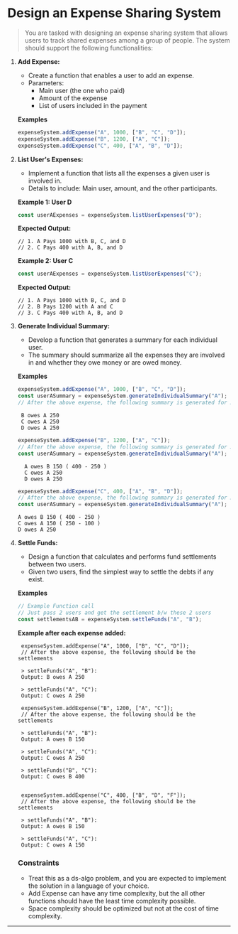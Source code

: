 # Design an Expense Sharing System

> You are tasked with designing an expense sharing system that allows users to track shared expenses among a group of people. The system should support the following functionalities:

1. **Add Expense:**

   - Create a function that enables a user to add an expense.
   - Parameters:
     - Main user (the one who paid)
     - Amount of the expense
     - List of users included in the payment

   **Examples**

   ```typescript
   expenseSystem.addExpense("A", 1000, ["B", "C", "D"]);
   expenseSystem.addExpense("B", 1200, ["A", "C"]);
   expenseSystem.addExpense("C", 400, ["A", "B", "D"]);
   ```

2. **List User's Expenses:**

   - Implement a function that lists all the expenses a given user is involved in.
   - Details to include: Main user, amount, and the other participants.

   **Example 1: User D**

   ```typescript
   const userAExpenses = expenseSystem.listUserExpenses("D");
   ```

   **Expected Output:**

   ```
   // 1. A Pays 1000 with B, C, and D
   // 2. C Pays 400 with A, B, and D
   ```

   **Example 2: User C**

   ```typescript
   const userAExpenses = expenseSystem.listUserExpenses("C");
   ```

   **Expected Output:**

   ```
   // 1. A Pays 1000 with B, C, and D
   // 2. B Pays 1200 with A and C
   // 3. C Pays 400 with A, B, and D
   ```

3. **Generate Individual Summary:**

   - Develop a function that generates a summary for each individual user.
   - The summary should summarize all the expenses they are involved in and whether they owe money or are owed money.

   **Examples**

   ```typescript
   expenseSystem.addExpense("A", 1000, ["B", "C", "D"]);
   const userASummary = expenseSystem.generateIndividualSummary("A");
   // After the above expense, the following summary is generated for A:
   ```

   ```
    B owes A 250
    C owes A 250
    D owes A 250
   ```

   ```typescript
   expenseSystem.addExpense("B", 1200, ["A", "C"]);
   // After the above expense, the following summary is generated for A:
   const userASummary = expenseSystem.generateIndividualSummary("A");
   ```

   ```
     A owes B 150 ( 400 - 250 )
     C owes A 250
     D owes A 250
   ```

   ```typescript
   expenseSystem.addExpense("C", 400, ["A", "B", "D"]);
   // After the above expense, the following summary is generated for A:
   const userASummary = expenseSystem.generateIndividualSummary("A");
   ```

   ```
   A owes B 150 ( 400 - 250 )
   C owes A 150 ( 250 - 100 )
   D owes A 250
   ```

4. **Settle Funds:**

   - Design a function that calculates and performs fund settlements between two users.
   - Given two users, find the simplest way to settle the debts if any exist.

   **Examples**

   ```typescript
   // Example Function call
   // Just pass 2 users and get the settlement b/w these 2 users
   const settlementsAB = expenseSystem.settleFunds("A", "B");
   ```

   **Example after each expense added:**

   ```
    expenseSystem.addExpense("A", 1000, ["B", "C", "D"]);
    // After the above expense, the following should be the settlements

    > settleFunds("A", "B"):
    Output: B owes A 250

    > settleFunds("A", "C"):
    Output: C owes A 250

    expenseSystem.addExpense("B", 1200, ["A", "C"]);
    // After the above expense, the following should be the settlements

    > settleFunds("A", "B"):
    Output: A owes B 150

    > settleFunds("A", "C"):
    Output: C owes A 250

    > settleFunds("B", "C"):
    Output: C owes B 400


    expenseSystem.addExpense("C", 400, ["B", "D", "F"]);
    // After the above expense, the following should be the settlements

    > settleFunds("A", "B"):
    Output: A owes B 150

    > settleFunds("A", "C"):
    Output: C owes A 150
   ```

   ### Constraints

   - Treat this as a ds-algo problem, and you are expected to implement the solution in a language of your choice.
   - Add Expense can have any time complexity, but the all other functions should have the least time complexity possible.
   - Space complexity should be optimized but not at the cost of time complexity.

---

